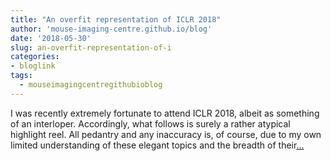 ```yaml
---
title: "An overfit representation of ICLR 2018"
author: 'mouse-imaging-centre.github.io/blog'
date: '2018-05-30'
slug: an-overfit-representation-of-i
categories:
- bloglink
tags:
  - mouseimagingcentregithubioblog
---
```


I was recently extremely fortunate to attend ICLR 2018, albeit as something of an interloper. Accordingly, what follows is surely a rather atypical highlight reel. All pedantry and any inaccuracy is, of course, due to my own limited understanding of these elegant topics and the breadth of their[... <i class="fas fa-external-link-alt"></i>](https://mouse-imaging-centre.github.io/blog/blog/post/2018-05-30_iclr_redux/)


